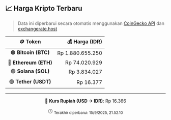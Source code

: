 

<!-- HARGA_KRIPTO -->
## 📈 Harga Kripto Terbaru

> Data ini diperbarui secara otomatis menggunakan [CoinGecko API](https://www.coingecko.com/) dan [exchangerate.host](https://exchangerate.host/)

<div align="center">

| 🪙 Token | 💰 Harga (IDR) |
|:------:|---------------:|
| 🟠 **Bitcoin (BTC)**   | Rp 1.880.655.250 |
| 🔵 **Ethereum (ETH)**  | Rp 74.020.929 |
| 🟣 **Solana (SOL)**    | Rp 3.834.027 |
| 🟢 **Tether (USDT)**   | Rp 16.377 |

---

💱 **Kurs Rupiah (USD → IDR)**: Rp 16.366

🕒 <sub>Terakhir diperbarui: 15/9/2025, 21.52.10</sub>

</div>
<!-- /HARGA_KRIPTO -->
